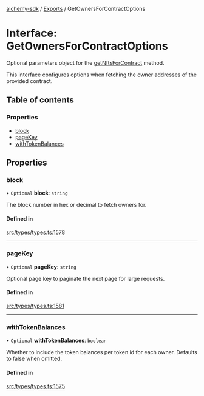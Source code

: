 [alchemy-sdk](../README.md) / [Exports](../modules.md) / GetOwnersForContractOptions

# Interface: GetOwnersForContractOptions

Optional parameters object for the [getNftsForContract](../classes/NftNamespace.md#getnftsforcontract) method.

This interface configures options when fetching the owner addresses of the
provided contract.

## Table of contents

### Properties

- [block](GetOwnersForContractOptions.md#block)
- [pageKey](GetOwnersForContractOptions.md#pagekey)
- [withTokenBalances](GetOwnersForContractOptions.md#withtokenbalances)

## Properties

### block

• `Optional` **block**: `string`

The block number in hex or decimal to fetch owners for.

#### Defined in

[src/types/types.ts:1578](https://github.com/alchemyplatform/alchemy-sdk-js/blob/85196e8/src/types/types.ts#L1578)

___

### pageKey

• `Optional` **pageKey**: `string`

Optional page key to paginate the next page for large requests.

#### Defined in

[src/types/types.ts:1581](https://github.com/alchemyplatform/alchemy-sdk-js/blob/85196e8/src/types/types.ts#L1581)

___

### withTokenBalances

• `Optional` **withTokenBalances**: `boolean`

Whether to include the token balances per token id for each owner. Defaults
to false when omitted.

#### Defined in

[src/types/types.ts:1575](https://github.com/alchemyplatform/alchemy-sdk-js/blob/85196e8/src/types/types.ts#L1575)
